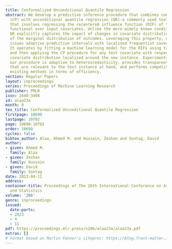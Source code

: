 ```yaml
---
title: Conformalized Unconditional Quantile Regression
abstract: We develop a predictive inference procedure that combines conformal prediction
  (CP) with unconditional quantile regression (QR)-a commonly used tool in econometrics
  that involves regressing the recentered influence function (RIF) of the quantile
  functional over input covariates. Unlike the more widely known conditional QR, unconditional
  QR explicitly captures the impact of changes in covariate distribution on the quantiles
  of the marginal distribution of outcomes. Leveraging this property, our procedure
  issues adaptive predictive intervals with localized frequentist coverage guarantees.
  It operates by fitting a machine learning model for the RIFs using training data,
  and then applying the CP procedure for any test covariate with respect to a “hypothetical”
  covariate distribution localized around the new instance. Experiments show that
  our procedure is adaptive to heteroscedasticity, provides transparent coverage guarantees
  that are relevant to the test instance at hand, and performs competitively with
  existing methods in terms of efficiency.
section: Regular Papers
layout: inproceedings
series: Proceedings of Machine Learning Research
publisher: PMLR
issn: 2640-3498
id: alaa23a
month: 0
tex_title: Conformalized Unconditional Quantile Regression
firstpage: 10690
lastpage: 10702
page: 10690-10702
order: 10690
cycles: false
bibtex_author: Alaa, Ahmed M. and Hussain, Zeshan and Sontag, David
author:
- given: Ahmed M.
  family: Alaa
- given: Zeshan
  family: Hussain
- given: David
  family: Sontag
date: 2023-04-11
address:
container-title: Proceedings of The 26th International Conference on Artificial Intelligence
  and Statistics
volume: '206'
genre: inproceedings
issued:
  date-parts:
  - 2023
  - 4
  - 11
pdf: https://proceedings.mlr.press/v206/alaa23a/alaa23a.pdf
extras: []
# Format based on Martin Fenner's citeproc: https://blog.front-matter.io/posts/citeproc-yaml-for-bibliographies/
---
```

